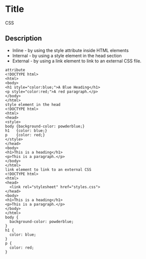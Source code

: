 # Title

CSS

## Description

* Inline - by using the style attribute inside HTML elements
* Internal - by using a style element in the head section
* External - by using a link element to link to an external CSS file.

```md040
attribute
<!DOCTYPE html>
<html>
<body>
<h1 style="color:blue;">A Blue Heading</h1>
<p style="color:red;">A red paragraph.</p>
</body>
</html>
style element in the head
<!DOCTYPE html>
<html>
<head>
<style>
body {background-color: powderblue;}
h1   {color: blue;}
p    {color: red;}
</style>
</head>
<body>
<h1>This is a heading</h1>
<p>This is a paragraph.</p>
</body>
</html>
link element to link to an external CSS
<!DOCTYPE html>
<html>
<head>
  <link rel="stylesheet" href="styles.css">
</head>
<body>
<h1>This is a heading</h1>
<p>This is a paragraph.</p>
</body>
</html>
body {
  background-color: powderblue;
}
h1 {
  color: blue;
}
p {
  color: red;
}
```
